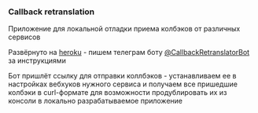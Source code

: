 ### Callback retranslation

Приложение для локальной отладки приема колбэков от различных сервисов

Развёрнуто на [heroku](https://callback-retranslator.herokuapp.com/) - пишем телеграм боту [@CallbackRetranslatorBot](https://t.me/CallbackRetranslatorBot) за инструкциями

Бот пришлёт ссылку для отправки коллбэков - устанавливаем ее в настройках вебхуков нужного сервиса и получаем все пришедшие колбэки в curl-формате для возможности продублировать их из консоли в локально разрабатываемое приложение
